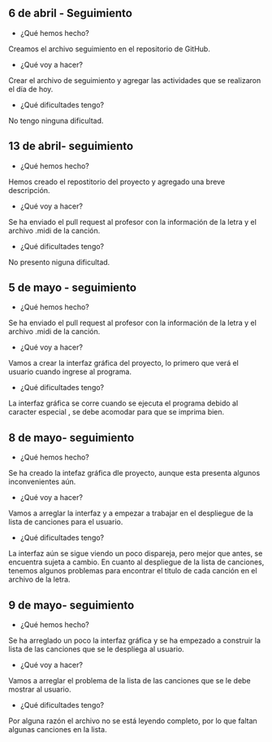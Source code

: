 ## 6 de abril - Seguimiento
- ¿Qué hemos hecho?

Creamos el archivo seguimiento en el repositorio de GitHub.

- ¿Qué voy a hacer?

Crear el archivo de seguimiento y agregar las actividades que se realizaron el día de hoy.

- ¿Qué dificultades tengo?

No tengo ninguna dificultad.

## 13 de abril- seguimiento
- ¿Qué hemos hecho?

Hemos creado el repostitorio del proyecto y agregado una breve descripción.

- ¿Qué voy a hacer?

Se ha enviado el pull request al profesor con la información de la letra y el archivo .midi de la canción.

- ¿Qué dificultades tengo?

No presento niguna dificultad.

## 5 de mayo - seguimiento
- ¿Qué hemos hecho?

Se ha enviado el pull request al profesor con la información de la letra y el archivo .midi de la canción.

- ¿Qué voy a hacer?

Vamos a crear la interfaz gráfica del proyecto, lo primero que verá el usuario cuando ingrese al programa.

- ¿Qué dificultades tengo?

La interfaz gráfica se corre cuando se ejecuta el programa debido al caracter especial \, se debe acomodar para que se imprima bien.

## 8 de mayo- seguimiento
- ¿Qué hemos hecho?

Se ha creado la intefaz gráfica dle proyecto, aunque esta presenta algunos inconvenientes aún.

- ¿Qué voy a hacer?

Vamos a arreglar la interfaz y a empezar a trabajar en el despliegue de la lista de canciones para el usuario.

- ¿Qué dificultades tengo?

La interfaz aún se sigue viendo un poco dispareja, pero mejor que antes, se encuentra sujeta a cambio. En cuanto al despliegue de la lista de canciones, tenemos algunos problemas para encontrar el titulo de cada canción en el archivo de la letra.

## 9 de mayo- seguimiento
- ¿Qué hemos hecho?

Se ha arreglado un poco la interfaz gráfica y se ha empezado a construir la lista de las canciones que se le despliega al usuario.

- ¿Qué voy a hacer?

Vamos a arreglar el problema de la lista de las canciones que se le debe mostrar al usuario.

- ¿Qué dificultades tengo?

Por alguna razón el archivo no se está leyendo completo, por lo que faltan algunas canciones en la lista.
